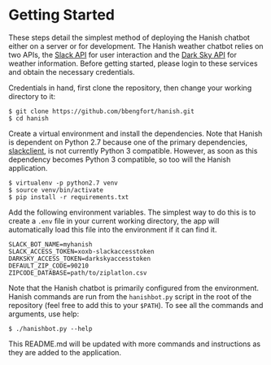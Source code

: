 # Getting Started

These steps detail the simplest method of deploying the Hanish chatbot either on a server or for development. The Hanish weather chatbot relies on two APIs, the [Slack API](https://api.slack.com/bot-users) for user interaction and the [Dark Sky API](https://darksky.net/dev/) for weather information. Before getting started, please login to these services and obtain the necessary credentials.

Credentials in hand, first clone the repository, then change your working directory to it:

    $ git clone https://github.com/bbengfort/hanish.git
    $ cd hanish

Create a virtual environment and install the dependencies. Note that Hanish is dependent on Python 2.7 because one of the primary dependencies, [slackclient](https://pypi.python.org/pypi/slackclient), is not currently Python 3 compatible. However, as soon as this dependency becomes Python 3 compatible, so too will the Hanish application.

    $ virtualenv -p python2.7 venv
    $ source venv/bin/activate
    $ pip install -r requirements.txt

Add the following environment variables. The simplest way to do this is to create a `.env` file in your current working directory, the app will automatically load this file into the environment if it can find it.

    SLACK_BOT_NAME=myhanish
    SLACK_ACCESS_TOKEN=xoxb-slackaccesstoken
    DARKSKY_ACCESS_TOKEN=darkskyaccesstoken
    DEFAULT_ZIP_CODE=90210
    ZIPCODE_DATABASE=path/to/ziplatlon.csv

Note that the Hanish chatbot is primarily configured from the environment. Hanish commands are run from the `hanishbot.py` script in the root of the repository (feel free to add this to your `$PATH`). To see all the commands and arguments, use help:

    $ ./hanishbot.py --help

This README.md will be updated with more commands and instructions as they are added to the application.
